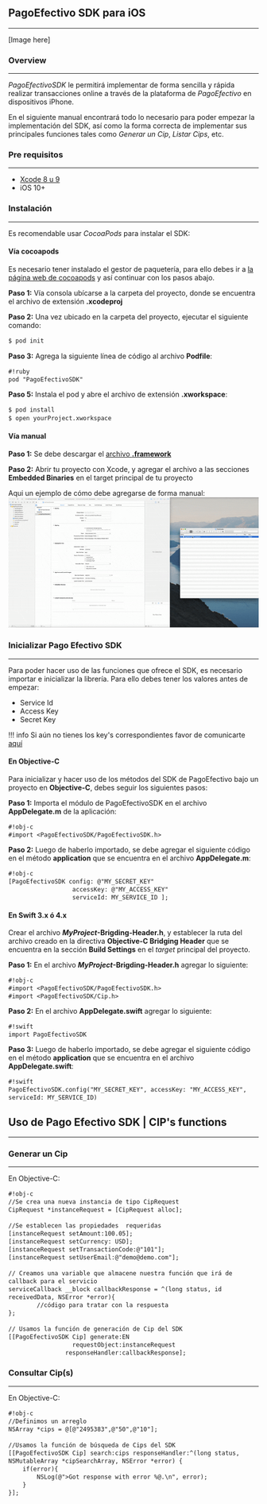 ## **PagoEfectivo SDK para iOS**
----

[Image here]

### **Overview**
----

_PagoEfectivoSDK_ le permitirá implementar de forma sencilla y rápida realizar transacciones online a través de la plataforma de _PagoEfectivo_ en dispositivos iPhone.

En el siguiente manual encontrará todo lo necesario para poder empezar la implementación del SDK, así como la forma correcta de implementar sus principales funciones tales como *Generar un Cip*, *Listar Cips*, etc.

### **Pre requisitos**
----
* [Xcode 8 u 9](https://developer.apple.com/xcode/)
* iOS 10+

### **Instalación**
----
Es recomendable usar _CocoaPods_ para instalar el SDK:

#### **Vía cocoapods**
Es necesario tener instalado el gestor de paquetería, para ello debes ir a  [la página web de cocoapods](https://cocoapods.org/) 
y así continuar con los pasos abajo.

**Paso 1:**
Vía consola ubícarse a la carpeta del proyecto, donde se encuentra el archivo de extensión **.xcodeproj**

**Paso 2:**
Una vez ubicado en la carpeta del proyecto, ejecutar el siguiente comando:

```bash
$ pod init
``` 

**Paso 3:**
Agrega la siguiente línea de código al archivo **Podfile**:
``` 
#!ruby
pod "PagoEfectivoSDK"
```

**Paso 5:**
Instala el pod y abre el archivo de extensión **.xworkspace**:
```bash
$ pod install
$ open yourProject.xworkspace
```

#### **Vía manual**
**Paso 1:**
Se debe descargar el [archivo **.framework**](https://goo.gl/)

**Paso 2:**
Abrir tu proyecto con Xcode, y agregar el archivo a las secciones **Embedded Binaries** en el target principal de tu proyecto

Aqui un ejemplo de cómo debe agregarse de forma manual:
![ejemplo forma manual](../assets/forma-manual.gif)

### **Inicializar Pago Efectivo SDK**
----
Para poder hacer uso de las funciones que ofrece el SDK, es necesario importar e inicializar la librería. 
Para ello debes tener los valores antes de empezar:

* Service Id
* Access Key
* Secret Key

!!! info
    Si aún no tienes los key's correspondientes favor de comunicarte [aquí](mailto:elcomercio.mobile@gmail.com)

#### En Objective-C
Para inicializar y hacer uso de los métodos del SDK de PagoEfectivo bajo un proyecto en **Objective-C**, debes seguir los siguientes pasos:

**Paso 1:**
Importa el módulo de PagoEfectivoSDK en el archivo **AppDelegate.m** de la aplicación:

```
#!obj-c
#import <PagoEfectivoSDK/PagoEfectivoSDK.h>
```

**Paso 2:**
Luego de haberlo importado, se debe agregar el siguiente código en el método **application** que se encuentra en el archivo **AppDelegate.m**:

```
#!obj-c
[PagoEfectivoSDK config: @"MY_SECRET_KEY"
                  accessKey: @"MY_ACCESS_KEY"
                  serviceId: MY_SERVICE_ID ];
```

#### En Swift 3.x ó 4.x

Crear el archivo **_MyProject_-Brigding-Header.h**, y establecer la ruta del archivo creado en la directiva **Objective-C Bridging Header** que se encuentra en la sección **Build Settings** en el _target_ principal del proyecto.

**Paso 1:**
En el archivo **_MyProject_-Brigding-Header.h** agregar lo siguiente:

```
#!obj-c
#import <PagoEfectivoSDK/PagoEfectivoSDK.h>
#import <PagoEfectivoSDK/Cip.h>
```

**Paso 2:**
En el archivo **AppDelegate.swift** agregar lo siguiente:
```
#!swift
import PagoEfectivoSDK
```

**Paso 3:**
Luego de haberlo importado, se debe agregar el siguiente código en el método **application** que se encuentra en el archivo **AppDelegate.swift**:

```
#!swift
PagoEfectivoSDK.config("MY_SECRET_KEY", accessKey: "MY_ACCESS_KEY", serviceId: MY_SERVICE_ID)
```

## **Uso de Pago Efectivo SDK | CIP's functions**
----

### **Generar un Cip**
----

En Objective-C:
```
#!obj-c
//Se crea una nueva instancia de tipo CipRequest
CipRequest *instanceRequest = [CipRequest alloc];

//Se establecen las propiedades  requeridas
[instanceRequest setAmount:100.05];
[instanceRequest setCurrency: USD];
[instanceRequest setTransactionCode:@"101"];
[instanceRequest setUserEmail:@"demo@demo.com"];

// Creamos una variable que almacene nuestra función que irá de callback para el servicio
serviceCallback __block callbackResponse = ^(long status, id receivedData, NSError *error){
        //código para tratar con la respuesta
};

// Usamos la función de generación de Cip del SDK
[[PagoEfectivoSDK Cip] generate:EN 
                  requestObject:instanceRequest 
                responseHandler:callbackResponse];
```

### **Consultar Cip(s)**
----

En Objective-C:
```
#!obj-c
//Definimos un arreglo
NSArray *cips = @[@"2495383",@"50",@"10"];

//Usamos la función de búsqueda de Cips del SDK
[[PagoEfectivoSDK Cip] search:cips responseHandler:^(long status, NSMutableArray *cipSearchArray, NSError *error) {
    if(error){
        NSLog(@">Got response with error %@.\n", error);
    }
}];
```